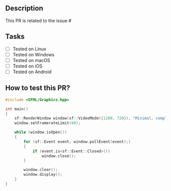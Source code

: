 <!--
Thanks a lot for making a contribution to SFML! 🙂

Before you create the pull request, we ask you to check the follow boxes. (For small changes not everything needs to ticked, but the more the better!)

-   [ ] Has this change been discussed on [the forum](https://en.sfml-dev.org/forums/index.php#c3) or in an issue before?
-   [ ] Does the code follow the SFML [Code Style Guide](https://www.sfml-dev.org/style.php)?
-   [ ] Have you provided some example/test code for your changes?
-   [ ] If you have additional steps which need to be performed list them as tasks!
-->

## Description

<!-- Please describe your pull request. -->

This PR is related to the issue #

## Tasks

-   [ ] Tested on Linux
-   [ ] Tested on Windows
-   [ ] Tested on macOS
-   [ ] Tested on iOS
-   [ ] Tested on Android

## How to test this PR?

<!-- Describe how to best test these changes. -->

<!-- Please provide a [minimal, complete and verifiable example](https://stackoverflow.com/help/mcve) if possible, you can use the follow template as a start: -->

```cpp
#include <SFML/Graphics.hpp>

int main()
{
    sf::RenderWindow window(sf::VideoMode({1280, 720}), "Minimal, complete and verifiable example");
    window.setFramerateLimit(60);

    while (window.isOpen())
    {
        for (sf::Event event; window.pollEvent(event);)
        {
            if (event.is<sf::Event::Closed>())
                window.close();
        }

        window.clear();
        window.display();
    }
}
```
